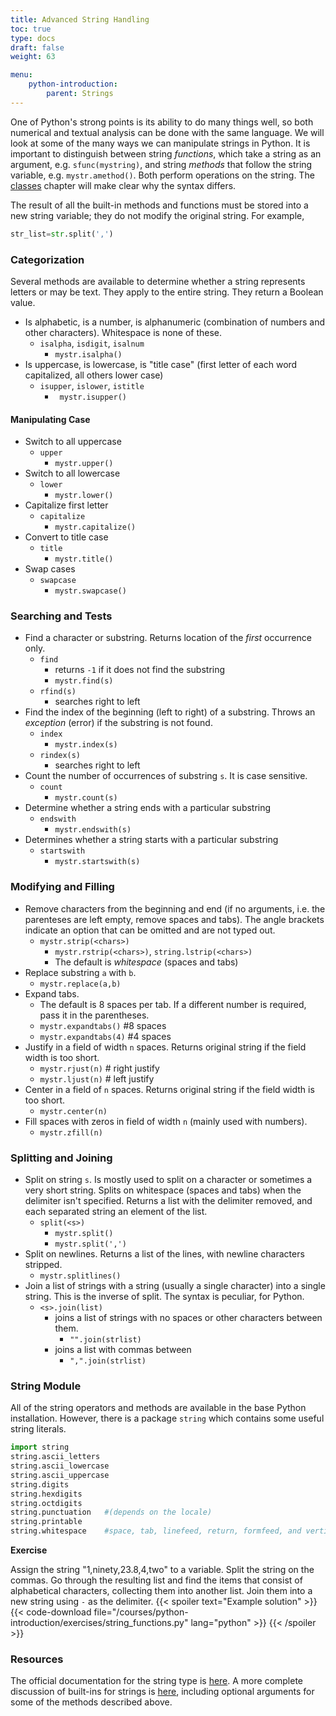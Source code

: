 ```yaml
---
title: Advanced String Handling
toc: true
type: docs
draft: false
weight: 63

menu:
    python-introduction:
        parent: Strings
---
```


One of Python's strong points is its ability to do many things well, so both numerical and textual analysis can be done with the same language.  We will look at some of the many ways we can manipulate strings in Python.  It is important to distinguish between string _functions_, which take a string as an argument, e.g. `sfunc(mystring)`, and string _methods_ that follow the string variable, e.g. `mystr.amethod()`.  Both perform operations on the string.  The [classes](/courses/python-introduction/classes) chapter will make clear why the syntax differs.

The result of all the built-in methods and functions must be stored into a new string variable; they do not modify the original string.  For example,
```python
str_list=str.split(',')
```

### Categorization

Several methods are available to determine whether a string represents letters or may be text.  They apply to the entire string. They return a Boolean value.

* Is alphabetic, is a number, is alphanumeric (combination of numbers and other characters).  Whitespace is none of these.
  * `isalpha`, `isdigit`, `isalnum`
    * `mystr.isalpha()`
* Is uppercase, is lowercase, is "title case" (first letter of each word capitalized, all others lower case)
  * `isupper`, `islower`, `istitle`
    * ` mystr.isupper()`

#### Manipulating Case

* Switch to all uppercase
  * `upper`
    * `mystr.upper()`
* Switch to all lowercase
  * `lower`
    * `mystr.lower()`
* Capitalize first letter
  * `capitalize`
    * `mystr.capitalize()`
* Convert to title case 
  * `title`
    * `mystr.title()`
* Swap cases 
  * `swapcase`
    * `mystr.swapcase()`

### Searching and Tests

* Find a character or substring.  Returns location of the _first_ occurrence only.
  * `find`
    * returns `-1` if it does not find the substring 
    * `mystr.find(s)`
  * `rfind(s)`
    * searches right to left
* Find the index of the beginning (left to right) of a substring.  Throws an _exception_ (error) if the substring is not found.
  * `index`
    * `mystr.index(s)`
  * `rindex(s)`
    * searches right to left
* Count the number of occurrences of substring `s`.  It is case sensitive.
  * `count`
    * `mystr.count(s)`
* Determine whether a string ends with a particular substring
  * `endswith`
    * `mystr.endswith(s)`
* Determines whether a string starts with a particular substring
  * `startswith`
    * `mystr.startswith(s)`

### Modifying and Filling

* Remove characters from the beginning and end (if no arguments, i.e. the parenteses are left empty, remove spaces and tabs). The angle brackets indicate an option that can be omitted and are not typed out.
  * `mystr.strip(<chars>)`
    * `mystr.rstrip(<chars>)`, `string.lstrip(<chars>)`
    * The default is _whitespace_ (spaces and tabs)
* Replace substring `a` with `b`.
  * `mystr.replace(a,b)`
* Expand tabs.
  * The default is 8 spaces per tab.  If a different number is required, pass it in the parentheses.
  * `mystr.expandtabs()`  #8 spaces 
  * `mystr.expandtabs(4)` #4 spaces 
* Justify in a field of width `n` spaces. Returns original string if the field width is too short.
  * `mystr.rjust(n)` # right justify
  * `mystr.ljust(n)` # left justify
* Center in a field of `n` spaces. Returns original string if the field width is too short.
  * `mystr.center(n)`
* Fill spaces with zeros in field of width `n` (mainly used with numbers).
  * `mystr.zfill(n)`

### Splitting and Joining

* Split on string `s`.  Is mostly used to split on a character or sometimes a very short string.  Splits on whitespace (spaces and tabs) when the delimiter isn't specified.  Returns a list with the delimiter removed, and each separated string an element of the list.
  * `split(<s>)`
    * `mystr.split()`
    * `mystr.split(',')`
* Split on newlines.  Returns a list of the lines, with newline characters stripped.
  * `mystr.splitlines()`
* Join a list of strings with a string (usually a single character) into a single string.  This is the inverse of split.  The syntax is peculiar, for Python.
  * `<s>.join(list)`
    * joins a list of strings with no spaces or other characters between them.
       * `"".join(strlist)`
    * joins a list with commas between
       * `",".join(strlist)`

### String Module

All of the string operators and methods are available in the base Python installation.  However, there is a package `string` which contains some useful string literals.

```python
import string 
string.ascii_letters
string.ascii_lowercase 
string.ascii_uppercase 
string.digits 
string.hexdigits 
string.octdigits 
string.punctuation   #(depends on the locale)
string.printable 
string.whitespace    #space, tab, linefeed, return, formfeed, and vertical tab.
```

**Exercise**

Assign the string "1,ninety,23.8,4,two" to a variable. Split the string on the commas. Go through the resulting list and find the items that consist of alphabetical characters, collecting them into another list.  Join them into a new string using `-` as the delimiter.
{{< spoiler text="Example solution" >}}
{{< code-download file="/courses/python-introduction/exercises/string_functions.py" lang="python" >}}
{{< /spoiler >}}

### Resources

The official documentation for the string type is [here](https://docs.python.org/3/library/stdtypes.html#text-sequence-type-str).  A more complete discussion of built-ins for strings is [here](https://docs.python.org/3/library/stdtypes.html#string-methods), including optional arguments for some of the methods described above.  

